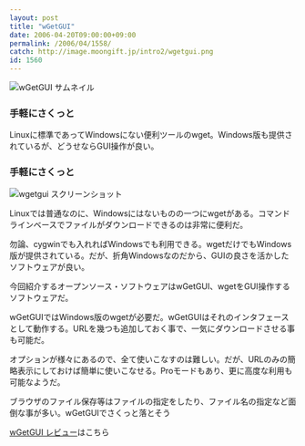 ```yaml
---
layout: post
title: "wGetGUI"
date: 2006-04-20T09:00:00+09:00
permalink: /2006/04/1558/
catch: http://image.moongift.jp/intro2/wgetgui.png
id: 1560
---
```

 ![wGetGUI サムネイル](http://image.moongift.jp/intro2/wgetgui.t.png "wGetGUI サムネイル")
  

### 手軽にさくっと
  
Linuxに標準であってWindowsにない便利ツールのwget。Windows版も提供されているが、どうせならGUI操作が良い。  
<!--more-->  

### 手軽にさくっと
  

![wgetgui スクリーンショット](http://image.moongift.jp/intro2/wgetgui.png "wgetgui スクリーンショット")

  

Linuxでは普通なのに、Windowsにはないものの一つにwgetがある。コマンドラインベースでファイルがダウンロードできるのは非常に便利だ。

  

勿論、cygwinでも入れればWindowsでも利用できる。wgetだけでもWindows版が提供されている。だが、折角Windowsなのだから、GUIの良さを活かしたソフトウェアが良い。

  

今回紹介するオープンソース・ソフトウェアはwGetGUI、wgetをGUI操作するソフトウェアだ。

  

wGetGUIではWindows版のwgetが必要だ。wGetGUIはそれのインタフェースとして動作する。URLを幾つも追加しておく事で、一気にダウンロードさせる事も可能だ。

  

オプションが様々にあるので、全て使いこなすのは難しい。だが、URLのみの簡略表示にしておけば簡単に使いこなせる。Proモードもあり、更に高度な利用も可能なようだ。

  

ブラウザのファイル保存等はファイルの指定をしたり、ファイル名の指定など面倒な事が多い。wGetGUIでさくっと落とそう

  

[wGetGUI レビュー](http://oss.moongift.jp/review/i-1562.html)はこちら


